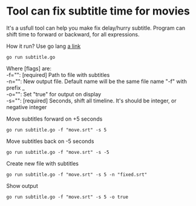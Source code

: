 # Tool can fix subtitle time for movies
It's a usfull tool can help you make fix delay/hurry subtitle. Program can shift time to forward or backward, for all expressions.

How it run? Use go lang [a link](https://golang.org/)

    go run subtitle.go

Where [flags] are:<br>
  -f="": [required] Path to file with subtitles<br>
  -n="": New output file. Default name will be the same file name "-f" with prefix _<br>
  -o="": Set "true" for output on display<br>
  -s="": [required] Seconds, shift all timeline. It's should be integer, or negative integer<br>

Move subtitles forward on +5 seconds

    go run subtitle.go -f "move.srt" -s 5

Move subtitles back on -5 seconds

    go run subtitle.go -f "move.srt" -s -5

Create new file with subtitles 

    go run subtitle.go -f "move.srt" -s 5 -n "fixed.srt"

Show output 

    go run subtitle.go -f "move.srt" -s 5 -o true
